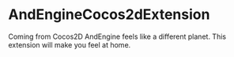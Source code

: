 AndEngineCocos2dExtension
=========================

Coming from Cocos2D AndEngine feels like a different planet. This extension will make you feel at home.